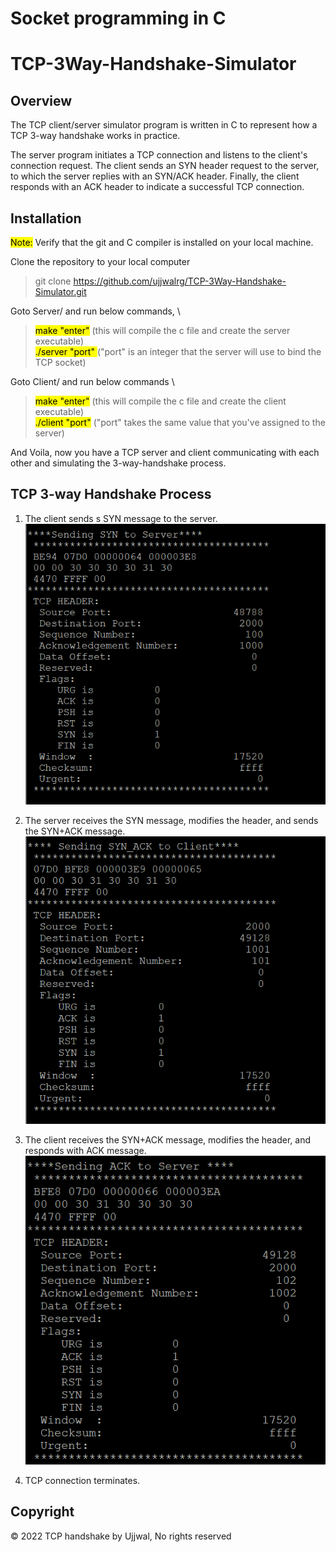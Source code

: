 # Socket programming in C
# TCP-3Way-Handshake-Simulator
## Overview
The TCP client/server simulator program is written in C to represent how a TCP 3-way handshake works in practice. 

The server program initiates a TCP connection and listens to the client's connection request. The client sends an SYN header request to the server, to which the server replies with an SYN/ACK header. Finally, the client responds with an ACK header to indicate a successful TCP connection. 

## Installation

<mark>Note:</mark> Verify that the git and C compiler is installed on your local machine.

Clone the repository to your local computer
> git clone https://github.com/ujjwalrg/TCP-3Way-Handshake-Simulator.git

Goto Server/ and run below commands, \
> <mark>make "enter"</mark> (this will compile the c file and create the server executable)\
<mark>./server "port" </mark>("port" is an integer that the server will use to bind the TCP socket)

Goto Client/ and run below commands \
> <mark>make "enter"</mark> (this will compile the c file and create the client executable) \
<mark>./client "port"</mark> ("port" takes the same value that you've assigned to the server) 

And Voila, now you have a TCP server and client communicating with each other and simulating the 3-way-handshake process.

## TCP 3-way Handshake Process

1) The client sends s SYN message to the server.
    ![screenshot of the Syn message](images/client.png)

2) The server receives the SYN message, modifies the header, and sends the SYN+ACK message.
     ![screenshot of the Syn+ack message](images/syn-ack.png)
   
3) The client receives the SYN+ACK message, modifies the header, and responds with ACK message.
    ![screenshot of the Syn message](images/ack.png)

4) TCP connection terminates.


## Copyright
&copy; 2022 TCP handshake by Ujjwal, No rights reserved  




